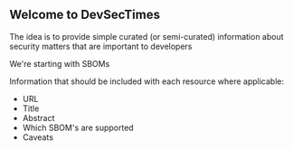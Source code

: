 ## Welcome to DevSecTimes

The idea is to provide simple curated (or semi-curated) information about security matters that are important to developers

We're starting with SBOMs

Information that should be included with each resource where applicable:
- URL
- Title
- Abstract
- Which SBOM's are supported
- Caveats